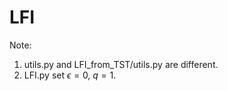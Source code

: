 # LFI
Note:  
1. utils.py and LFI_from_TST/utils.py are different.
2. LFI.py set $\epsilon=0$, $q=1$.
